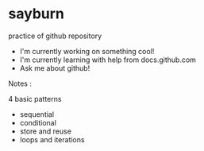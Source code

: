 # sayburn
practice of github repository

* I'm currently working on something cool!
* I'm currently learning with help from docs.github.com
* Ask me about github!

Notes :

4 basic patterns
* sequential
* conditional
* store and reuse
* loops and iterations

